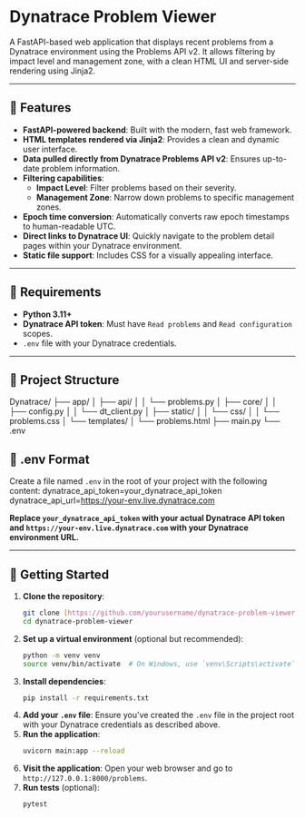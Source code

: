 # Dynatrace Problem Viewer

A FastAPI-based web application that displays recent problems from a Dynatrace environment using the Problems API v2. It allows filtering by impact level and management zone, with a clean HTML UI and server-side rendering using Jinja2.

---

## 🔧 Features

* **FastAPI-powered backend**: Built with the modern, fast web framework.
* **HTML templates rendered via Jinja2**: Provides a clean and dynamic user interface.
* **Data pulled directly from Dynatrace Problems API v2**: Ensures up-to-date problem information.
* **Filtering capabilities**:
    * **Impact Level**: Filter problems based on their severity.
    * **Management Zone**: Narrow down problems to specific management zones.
* **Epoch time conversion**: Automatically converts raw epoch timestamps to human-readable UTC.
* **Direct links to Dynatrace UI**: Quickly navigate to the problem detail pages within your Dynatrace environment.
* **Static file support**: Includes CSS for a visually appealing interface.

---

## 🧪 Requirements

* **Python 3.11+**
* **Dynatrace API token**: Must have `Read problems` and `Read configuration` scopes.
* `.env` file with your Dynatrace credentials.

---

## 📁 Project Structure
Dynatrace/
├── app/
│ ├── api/
│ │ └── problems.py
│ ├── core/
│ │ ├── config.py
│ │ └── dt_client.py
│ ├── static/
│ │ └── css/
│ │ └── problems.css
│ └── templates/
│ └── problems.html
├── main.py
└── .env
## 📄 .env Format

Create a file named `.env` in the root of your project with the following content:
dynatrace_api_token=your_dynatrace_api_token
dynatrace_api_url=https://your-env.live.dynatrace.com

**Replace `your_dynatrace_api_token` with your actual Dynatrace API token and `https://your-env.live.dynatrace.com` with your Dynatrace environment URL.**

---

## 🚀 Getting Started

1.  **Clone the repository**:
    ```bash
    git clone [https://github.com/yourusername/dynatrace-problem-viewer.git](https://github.com/yourusername/dynatrace-problem-viewer.git)
    cd dynatrace-problem-viewer
    ```
2.  **Set up a virtual environment** (optional but recommended):
    ```bash
    python -m venv venv
    source venv/bin/activate  # On Windows, use `venv\Scripts\activate`
    ```
3.  **Install dependencies**:
    ```bash
    pip install -r requirements.txt
    ```
4.  **Add your `.env` file**: Ensure you've created the `.env` file in the project root with your Dynatrace credentials as described above.
5.  **Run the application**:
    ```bash
    uvicorn main:app --reload
    ```
6.  **Visit the application**: Open your web browser and go to `http://127.0.0.1:8000/problems`.
7.  **Run tests** (optional):
    ```bash
    pytest
    ```
